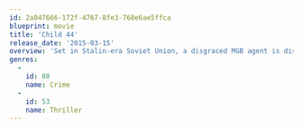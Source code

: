 ```yaml
---
id: 2a047666-172f-4767-8fe3-768e6ae5ffca
blueprint: movie
title: 'Child 44'
release_date: '2015-03-15'
overview: 'Set in Stalin-era Soviet Union, a disgraced MGB agent is dispatched to investigate a series of child murders -- a case that begins to connect with the very top of party leadership.'
genres:
  -
    id: 80
    name: Crime
  -
    id: 53
    name: Thriller
---
```


